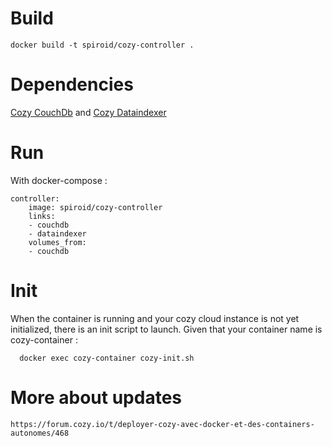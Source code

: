 # Build

```
docker build -t spiroid/cozy-controller .
```


# Dependencies

[Cozy CouchDb](https://registry.hub.docker.com/u/spiroid/cozy-couchdb/) and [Cozy Dataindexer](https://registry.hub.docker.com/u/spiroid/cozy-data-indexer/) 


# Run

With docker-compose :

```
controller:
    image: spiroid/cozy-controller
    links:
    - couchdb
    - dataindexer
    volumes_from:
    - couchdb
```

# Init

When the container is running and your cozy cloud instance is not yet initialized, there is an init script to launch.
Given that your container name is cozy-container :

```
  docker exec cozy-container cozy-init.sh
```


# More about updates

```
https://forum.cozy.io/t/deployer-cozy-avec-docker-et-des-containers-autonomes/468
```
